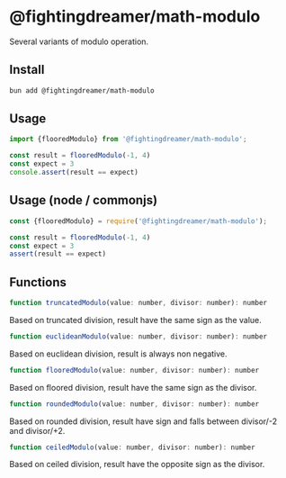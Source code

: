 # @fightingdreamer/math-modulo

Several variants of modulo operation.

## Install

```bash
bun add @fightingdreamer/math-modulo
```

## Usage

```js
import {flooredModulo} from '@fightingdreamer/math-modulo';

const result = flooredModulo(-1, 4)
const expect = 3
console.assert(result == expect)
```

## Usage (node / commonjs)

```js
const {flooredModulo} = require('@fightingdreamer/math-modulo');

const result = flooredModulo(-1, 4)
const expect = 3
assert(result == expect)
```


## Functions

```js
function truncatedModulo(value: number, divisor: number): number
```
Based on truncated division, result have the same sign as the value.

```js
function euclideanModulo(value: number, divisor: number): number
```
Based on euclidean division, result is always non negative.

```js
function flooredModulo(value: number, divisor: number): number
```
Based on floored division, result have the same sign as the divisor.

```js
function roundedModulo(value: number, divisor: number): number
```
Based on rounded division, result have sign and falls between divisor/-2 and divisor/+2.

```js
function ceiledModulo(value: number, divisor: number): number
```
Based on ceiled division, result have the opposite sign as the divisor.

